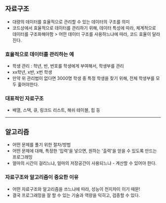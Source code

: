 ## 자료구조

- 대량의 데이터를 효율적으로 관리할 수 있는 데이터의 구조를 의미
- 코드상에서 효율적으로 데이터를 관리하기 위해, 데이터 특성에 따라, 체계적으로 데이터를 구조화해야함 > 어떤 데이터 구조를 사용하느냐에 따라, 코드 효율이 달라진다.

### 효율적으로 데이터를 관리하는 예

- 학생 관리 : 학년, 반, 번호를 학생에게 부여해서, 학생부를 관리
- xx학년, x반, x번 학생
- 만약 위 관리법이 없다면 3000명 학생 중 특정 학생을 찾기 위해, 전체 학생부를 모두 훑어야한다.

### 대표적인 자료구조

- 배열, 스택, 큐, 링크드 리스트, 해쉬 테이블, 힙 등

---

## 알고리즘

- 어떤 문제를 풀기 위한 절차/방법
- 어떤 문제에 대해, 특정한 '입력'을 넣으면, 원하는 '출력'을 얻을 수 있도록 만드는 프로그래밍
- 얼마의 시간이 걸리느냐, 얼마의 저장공간이 사용되느냐 - 계산할 수 있어야 한다.

### 자료구조와 알고리즘이 중요한 이유

- 어떤 자료구조와 알고리즘을 쓰느냐에 따라, 성능이 천지차이 이기 때문!
- 결국 프로그래밍을 잘 할 수 있는 기술과 역량을 익히고, 검증할 수 있다.
